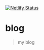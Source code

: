 
[![Netlify Status](https://api.netlify.com/api/v1/badges/c7ed0bfb-e32b-49ac-9a17-4ab891a246ee/deploy-status)](https://app.netlify.com/sites/did0es-blog/deploys)
# blog
> my blog
